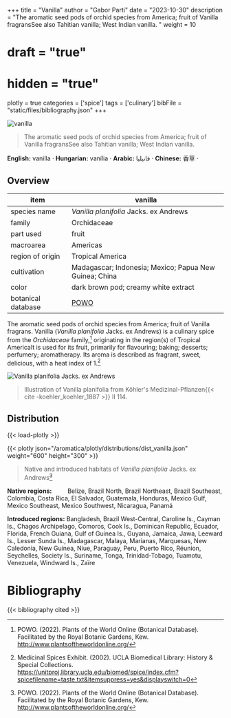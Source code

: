 +++
title = "Vanilla"
author = "Gabor Parti"
date = "2023-10-30"
description = "The aromatic seed pods of orchid species from America; fruit of Vanilla fragransSee also Tahitian vanilla; West Indian vanilla. "
weight = 10
# draft = "true"
# hidden = "true"
plotly = true
categories = ['spice']
tags = ['culinary']
bibFile = "static/files/bibliography.json"
+++

![vanilla](/images/photos/vanilla-1-Unsplash.jpg?width=14rem&classes=shadow "Photo: Unsplash")

>The aromatic seed pods of orchid species from America; fruit of Vanilla fragransSee also Tahitian vanilla; West Indian vanilla. 

<p style="text-align:center;">

**English:** vanilla · **Hungarian:** vanília · **Arabic:** <span class="arabic-text" dir="rtl">فانيليا</span> · **Chinese:** <span class="chinese-text">香草</span> · 

</p>

## Overview

|       item       |                        vanilla                       |
|------------------|------------------------------------------------------|
|   species name   |        *Vanilla planifolia* Jacks. ex Andrews        |
|      family      |                      Orchidaceae                     |
|     part used    |                         fruit                        |
|     macroarea    |                       Americas                       |
| region of origin |                   Tropical America                   |
|    cultivation   |Madagascar; Indonesia; Mexico; Papua New Guinea; China|
|       color      |         dark brown pod; creamy white extract         |
|botanical database|  [POWO](https://powo.science.kew.org/taxon/262578-2) |

The aromatic seed pods of orchid species from America; fruit of Vanilla fragrans. Vanilla (*Vanilla planifolia* Jacks. ex Andrews) is a culinary spice from the *Orchidaceae* family,[^powo] originating in the region(s) of Tropical AmericaIt is used for its fruit, primarily for flavouring; baking; desserts; perfumery; aromatherapy. Its aroma is described as fragrant, sweet, delicious, with a heat index of 1.[^ucla_medicinal_2002]

![*Vanilla planifolia* Jacks. ex Andrews](/images/illustrations/vanilla.png?width=40rem "Illustration of Vanilla planifolia from Köhler's Medizinal-Pflanzen")

>Illustration of Vanilla planifolia from Köhler's Medizinal-Pflanzen{{< cite -koehler_koehler_1887 >}} II 114.

## Distribution

{{< load-plotly >}}

{{< plotly json="/aromatica/plotly/distributions/dist_vanilla.json" weight="600" height="300" >}}

>Native and introduced habitats of *Vanilla planifolia* Jacks. ex Andrews[^powo]

<p style="text-align:left;">

**Native regions:** &ensp; &ensp; &ensp; Belize, Brazil North, Brazil Northeast, Brazil Southeast, Colombia, Costa Rica, El Salvador, Guatemala, Honduras, Mexico Gulf, Mexico Southeast, Mexico Southwest, Nicaragua, Panamá

**Introduced regions:** Bangladesh, Brazil West-Central, Caroline Is., Cayman Is., Chagos Archipelago, Comoros, Cook Is., Dominican Republic, Ecuador, Florida, French Guiana, Gulf of Guinea Is., Guyana, Jamaica, Jawa, Leeward Is., Lesser Sunda Is., Madagascar, Malaya, Marianas, Marquesas, New Caledonia, New Guinea, Niue, Paraguay, Peru, Puerto Rico, Réunion, Seychelles, Society Is., Suriname, Tonga, Trinidad-Tobago, Tuamotu, Venezuela, Windward Is., Zaïre

</p>

[^powo]: POWO. (2022). Plants of the World Online (Botanical Database). Facilitated by the Royal Botanic Gardens, Kew. http://www.plantsoftheworldonline.org/
[^ucla_medicinal_2002]: Medicinal Spices Exhibit. (2002). UCLA Biomedical Library: History & Special Collections. https://unitproj.library.ucla.edu/biomed/spice/index.cfm?spicefilename=taste.txt&itemsuppress=yes&displayswitch=0



# Bibliography

{{< bibliography cited >}}

